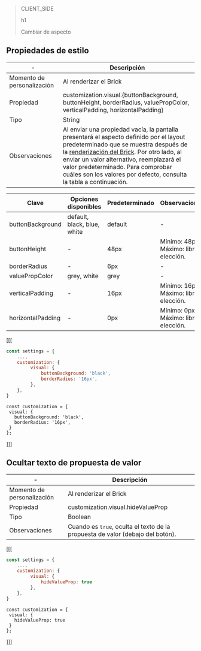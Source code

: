 > CLIENT_SIDE
>
> h1
>
> Cambiar de aspecto

## Propiedades de estilo

| - | Descripción |
| --- | --- |
| Momento de personalización  | Al renderizar el Brick  |
| Propiedad  | customization.visual.{buttonBackground, buttonHeight, borderRadius, valuePropColor, verticalPadding, horizontalPadding} |
| Tipo  | String  |
| Observaciones  | Al enviar una propiedad vacía, la pantalla presentará el aspecto definido por el layout predeterminado que se muestra después de la [renderización del Brick](/developers/es/docs/checkout-bricks/wallet-brick/default-rendering#bookmark_renderizar_o_brick). Por otro lado, al enviar un valor alternativo, reemplazará el valor predeterminado. Para comprobar cuáles son los valores por defecto, consulta la tabla a continuación. |

| Clave | Opciones disponibles | Predeterminado | Observaciones |
|--- |--- | --- | --- |
| buttonBackground | default, black, blue, white | default | - |
| buttonHeight | - | 48px | Mínimo: 48px. <br> Máximo: libre elección. |
| borderRadius | - | 6px | - |
| valuePropColor | grey, white | grey | - |
| verticalPadding | - | 16px | Mínimo: 16px. <br> Máximo: libre elección. |
| horizontalPadding | - | 0px | Mínimo: 0px. <br> Máximo: libre elección. |

[[[
```javascript
const settings = {
    ...,
    customization: {
         visual: {
             buttonBackground: 'black',
             borderRadius: '16px',
         },
    },
}
```
```react-jsx
const customization = {
 visual: {
   buttonBackground: 'black',
   borderRadius: '16px',
 }
};

```
]]]

## Ocultar texto de propuesta de valor

| - | Descripción |
| --- | --- |
| Momento de personalización  | Al renderizar el Brick  |
| Propiedad  | customization.visual.hideValueProp  |
| Tipo  | Boolean  |
| Observaciones  | Cuando es `true`, oculta el texto de la propuesta de valor (debajo del botón). |

[[[
```javascript
const settings = {
    ...,
    customization: {
         visual: {
             hideValueProp: true
         },
    },
}
```
```react-jsx
const customization = {
 visual: {
   hideValueProp: true
 }
};

```
]]]